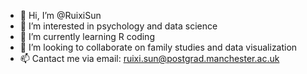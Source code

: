 - 👋 Hi, I’m @RuixiSun
- 👀 I’m interested in psychology and data science
- 🌱 I’m currently learning R coding
- 💞️ I’m looking to collaborate on family studies and data visualization
- 📫 Cantact me via email: ruixi.sun@postgrad.manchester.ac.uk

<!---
RuixiSun/RuixiSun is a ✨ special ✨ repository because its `README.md` (this file) appears on your GitHub profile.
You can click the Preview link to take a look at your changes.
--->
